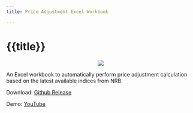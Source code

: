 ```yaml
---
title: Price Adjustment Excel Workbook

---
```

# {{title}}

<div align="center">
<img src="/static/img/priceadj.jpg" class="center">
</div>

An Excel workbook to automatically perform price adjustment calculation based on the latest available indices from NRB.

Download: [Github Release](https://github.com/pragyanone/PriceAdjExcel/releases/latest/download/PriceAdjCalc_ShresthaPragyan.com.np.xlsm)

Demo: <a href="https://youtu.be/qg_zTXOoYHk" target="_blank">YouTube</a>